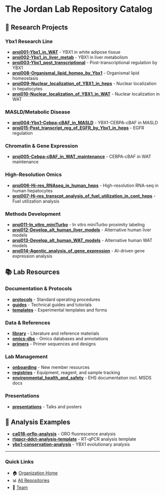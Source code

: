 # The Jordan Lab Repository Catalog

## 🧬 Research Projects

### Ybx1 Research Line
- [**proj001-Ybx1_in_WAT**](https://github.com/the-jordan-lab/proj001-Ybx1_in_WAT) - YBX1 in white adipose tissue
- [**proj002-Ybx1_in_liver_metab**](https://github.com/the-jordan-lab/proj002-Ybx1_in_liver_metab) - YBX1 in liver metabolism
- [**proj003-Ybx1_post_transcriptional**](https://github.com/the-jordan-lab/proj003-Ybx1_post_transcriptional) - Post-transcriptional regulation by YBX1
- [**proj008-Organismal_lipid_homeo_by_Ybx1**](https://github.com/the-jordan-lab/proj008-Organismal_lipid_homeo_by_Ybx1) - Organismal lipid homeostasis
- [**proj009-Nuclear_localization_of_YBX1_in_heps**](https://github.com/the-jordan-lab/proj009-Nuclear_localization_of_YBX1_in_heps) - Nuclear localization in hepatocytes
- [**proj010-Nuclear_localization_of_YBX1_in_WAT**](https://github.com/the-jordan-lab/proj010-Nuclear_localization_of_YBX1_in_WAT) - Nuclear localization in WAT

### MASLD/Metabolic Disease
- [**proj004-Ybx1-Cebpa-cBAF_in_MASLD**](https://github.com/the-jordan-lab/proj004-Ybx1-Cebpa-cBAF_in_MASLD) - YBX1-CEBPA-cBAF in MASLD
- [**proj015-Post_transcript_reg_of_EGFR_by_Ybx1_in_heps**](https://github.com/the-jordan-lab/proj015-Post_transcript_reg_of_EGFR_by_Ybx1_in_heps) - EGFR regulation

### Chromatin & Gene Expression
- [**proj005-Cebpa-cBAF_in_WAT_maintenance**](https://github.com/the-jordan-lab/proj005-Cebpa-cBAF_in_WAT_maintenance) - CEBPA-cBAF in WAT maintenance

### High-Resolution Omics
- [**proj006-Hi-res_RNAseq_in_human_heps**](https://github.com/the-jordan-lab/proj006-Hi-res_RNAseq_in_human_heps) - High-resolution RNA-seq in human hepatocytes
- [**proj007-Hi-res_transcpt_analysis_of_fuel_utilization_in_cont_heps**](https://github.com/the-jordan-lab/proj007-Hi-res_transcpt_analysis_of_fuel_utilization_in_cont_heps) - Fuel utilization analysis

### Methods Development
- [**proj011-In_vitro_miniTurbo**](https://github.com/the-jordan-lab/proj011-In_vitro_miniTurbo) - In vitro miniTurbo proximity labeling
- [**proj012-Develop_alt_human_liver_models**](https://github.com/the-jordan-lab/proj012-Develop_alt_human_liver_models) - Alternative human liver models
- [**proj013-Develop_alt_human_WAT_models**](https://github.com/the-jordan-lab/proj013-Develop_alt_human_WAT_models) - Alternative human WAT models
- [**proj014-Agentic_analysis_of_gene_expression**](https://github.com/the-jordan-lab/proj014-Agentic_analysis_of_gene_expression) - AI-driven gene expression analysis

## 📚 Lab Resources

### Documentation & Protocols
- [**protocols**](https://github.com/the-jordan-lab/protocols) - Standard operating procedures
- [**guides**](https://github.com/the-jordan-lab/guides) - Technical guides and tutorials
- [**templates**](https://github.com/the-jordan-lab/templates) - Experimental templates and forms

### Data & References
- [**library**](https://github.com/the-jordan-lab/library) - Literature and reference materials
- [**omics-dbs**](https://github.com/the-jordan-lab/omics-dbs) - Omics databases and annotations
- [**primers**](https://github.com/the-jordan-lab/primers) - Primer sequences and designs

### Lab Management
- [**onboarding**](https://github.com/the-jordan-lab/onboarding) - New member resources
- [**registries**](https://github.com/the-jordan-lab/registries) - Equipment, reagent, and sample tracking
- [**environmental_health_and_safety**](https://github.com/the-jordan-lab/environmental_health_and_safety) - EHS documentation incl. MSDS docs

### Presentations
- [**presentations**](https://github.com/the-jordan-lab/presentations) - Talks and posters

## 🧮 Analysis Examples
- [**ca018-orflo-analysis**](https://github.com/the-jordan-lab/ca018-orflo-analysis) - ORO fluorescence analysis
- [**rtqpcr-ddct-analysis-template**](https://github.com/the-jordan-lab/rtqpcr-ddct-analysis-template) - RT-qPCR analysis template
- [**ybx1-conservation-analysis**](https://github.com/the-jordan-lab/ybx1-conservation-analysis) - YBX1 evolutionary analysis

---

### Quick Links
- 🏠 [Organization Home](https://github.com/the-jordan-lab)
- 📊 [All Repositories](https://github.com/orgs/the-jordan-lab/repositories)
- 👥 [Team](https://github.com/orgs/the-jordan-lab/people) 
